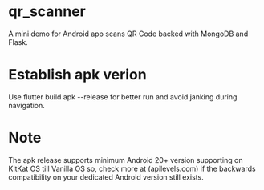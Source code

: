 # qr_scanner

A mini demo for Android app scans QR Code backed with MongoDB and Flask.

# Establish apk verion

Use flutter build apk --release for better run and avoid janking during navigation.

# Note
The apk release supports minimum Android 20+ version supporting on KitKat OS till Vanilla OS so, check more at (apilevels.com) if the backwards compatibility on your dedicated Android version still exists.